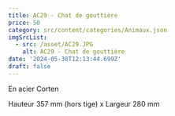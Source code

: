 ```yaml
---
title: AC29 - Chat de gouttière
price: 50
category: src/content/categories/Animaux.json
imgSrcList:
  - src: /asset/AC29.JPG
    alt: AC29 - Chat de gouttière
date: '2024-05-30T12:13:44.699Z'
draft: false
---
```



En acier Corten

Hauteur 357 mm (hors tige) x Largeur 280 mm

